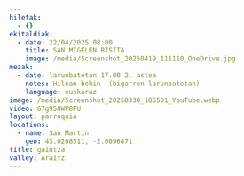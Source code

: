 ```yaml
---
hiletak:
  - {}
ekitaldiak:
  - date: 22/04/2025 08:00
    title: SAN MIGELEN BISITA
    image: /media/Screenshot_20250419_111110_OneDrive.jpg
mezak:
  - date: larunbatetan 17.00 2. astea
    notes: Hilean behin  (bigarren larunbatetan)
    language: euskaraz
image: /media/Screenshot_20250330_185501_YouTube.webp
video: G7g958WP8FU
layout: parroquia
locations:
  - name: San Martín
    geo: 43.0208511, -2.0096471
title: gaintza
valley: Araitz
---
```


